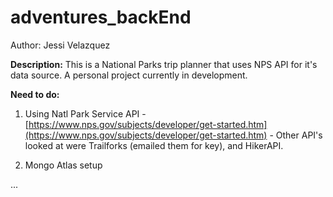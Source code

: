 # adventures_backEnd

Author: Jessi Velazquez

**Description:** This is a National Parks trip planner that uses NPS API for it's data source. A personal project currently in development.

**Need to do:**

1. Using Natl Park Service API - [https://www.nps.gov/subjects/developer/get-started.htm](https://www.nps.gov/subjects/developer/get-started.htm) - Other API's looked at were Trailforks (emailed them for key), and HikerAPI.

4. Mongo Atlas setup


...